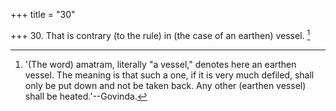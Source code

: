 +++
title = "30"

+++
30. That is contrary (to the rule) in (the case of an earthen) vessel. [^15] 


[^15]:  '(The word) amatram, literally "a vessel," denotes here an earthen vessel. The meaning is that such a one, if it is very much defiled, shall only be put down and not be taken back. Any other (earthen vessel) shall be heated.'--Govinda.
